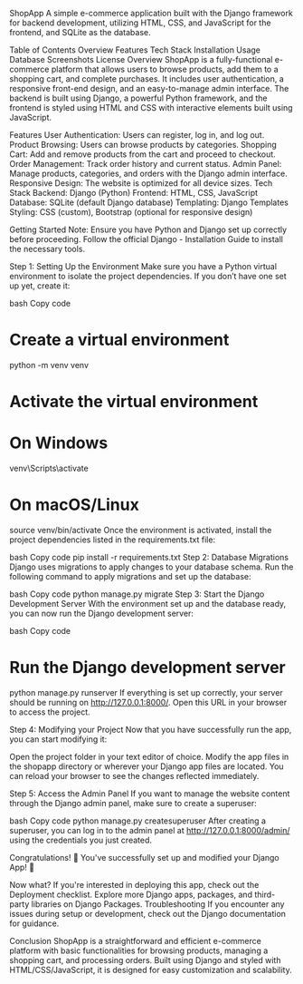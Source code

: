 ShopApp
A simple e-commerce application built with the Django framework for backend development, utilizing HTML, CSS, and JavaScript for the frontend, and SQLite as the database.

Table of Contents
Overview
Features
Tech Stack
Installation
Usage
Database
Screenshots
License
Overview
ShopApp is a fully-functional e-commerce platform that allows users to browse products, add them to a shopping cart, and complete purchases. It includes user authentication, a responsive front-end design, and an easy-to-manage admin interface. The backend is built using Django, a powerful Python framework, and the frontend is styled using HTML and CSS with interactive elements built using JavaScript.

Features
User Authentication: Users can register, log in, and log out.
Product Browsing: Users can browse products by categories.
Shopping Cart: Add and remove products from the cart and proceed to checkout.
Order Management: Track order history and current status.
Admin Panel: Manage products, categories, and orders with the Django admin interface.
Responsive Design: The website is optimized for all device sizes.
Tech Stack
Backend: Django (Python)
Frontend: HTML, CSS, JavaScript
Database: SQLite (default Django database)
Templating: Django Templates
Styling: CSS (custom), Bootstrap (optional for responsive design)

Getting Started
Note: Ensure you have Python and Django set up correctly before proceeding. Follow the official Django - Installation Guide to install the necessary tools.

Step 1: Setting Up the Environment
Make sure you have a Python virtual environment to isolate the project dependencies. If you don’t have one set up yet, create it:

bash
Copy code
# Create a virtual environment
python -m venv venv

# Activate the virtual environment
# On Windows
venv\Scripts\activate
# On macOS/Linux
source venv/bin/activate
Once the environment is activated, install the project dependencies listed in the requirements.txt file:

bash
Copy code
pip install -r requirements.txt
Step 2: Database Migrations
Django uses migrations to apply changes to your database schema. Run the following command to apply migrations and set up the database:

bash
Copy code
python manage.py migrate
Step 3: Start the Django Development Server
With the environment set up and the database ready, you can now run the Django development server:

bash
Copy code
# Run the Django development server
python manage.py runserver
If everything is set up correctly, your server should be running on http://127.0.0.1:8000/. Open this URL in your browser to access the project.

Step 4: Modifying your Project
Now that you have successfully run the app, you can start modifying it:

Open the project folder in your text editor of choice.
Modify the app files in the shopapp directory or wherever your Django app files are located.
You can reload your browser to see the changes reflected immediately.

Step 5: Access the Admin Panel
If you want to manage the website content through the Django admin panel, make sure to create a superuser:

bash
Copy code
python manage.py createsuperuser
After creating a superuser, you can log in to the admin panel at http://127.0.0.1:8000/admin/ using the credentials you just created.

Congratulations! :tada:
You've successfully set up and modified your Django App! 🎉

Now what?
If you're interested in deploying this app, check out the Deployment checklist.
Explore more Django apps, packages, and third-party libraries on Django Packages.
Troubleshooting
If you encounter any issues during setup or development, check out the Django documentation for guidance.

Conclusion
ShopApp is a straightforward and efficient e-commerce platform with basic functionalities for browsing products, managing a shopping cart, and processing orders. Built using Django and styled with HTML/CSS/JavaScript, it is designed for easy customization and scalability.
